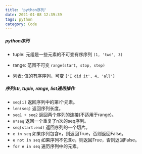 ```yaml
---
title: 'python序列'
date: 2021-01-08 12:39:39
tags: python
category: Code
---
```


##### python序列
* tuple: 元组是一些元素的不可变有序序列
`(1, 'two', 3)`

* range: 范围不可变
`range(start, stop, step)`

* 列表: 值的有序序列，可变
`['I did it', 4, 'all']`  

##### 序列str, tuple, range, list通用操作
* `seq[i]`
返回序列中的第i个元素。
* `len(seq)`
返回序列长度。
* `seq1 + seq2`
返回两个序列的连接(不适用于range)。
* `n*seq`
返回一个重复了n次的seq序列。
* `seq[start:end]`
返回序列的一个切片。
* `e in seq`
如果序列包含e，则返回True，否则返回False。
* `e not in seq`
如果序列不包含e，则返回True，否则返回False。
* `for e in seq`
遍历序列中的元素。  